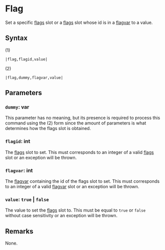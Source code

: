# Flag

Set a specific [flags](../../../Flags%20arrays/flags.md) slot or a [flags](../../../Flags%20arrays/flags.md) slot whose id is in a [flagvar](../../../Flags%20arrays/flagvar.md) to a value.

## Syntax

(1)

````
|flag,flagid,value|
````

(2)

````
|flag,dummy,flagvar,value|
````

## Parameters

### `dummy`: var

This parameter has no meaning, but its presence is required to process this command using the (2) form since the amount of parameters is what determines how the flags slot is obtained.

### `flagid`:  int

The [flags](../../../Flags%20arrays/flags.md) slot to set. This must corresponds to an integer of a valid [flags](../../../Flags%20arrays/flags.md) slot or an exception will be thrown.

### `flagvar`:  int

The [flagvar](../../../Flags%20arrays/flagvar.md) containing the id of the flags slot to set. This must corresponds to an integer of a valid [flagvar](../../../Flags%20arrays/flagvar.md) slot or an exception will be thrown.

### `value`: `true` | `false`

The value to set the [flags](../../../Flags%20arrays/flags.md) slot to. This must be equal to `true` or `false` without case sensitivity or an exception will be thrown.

## Remarks

None.
